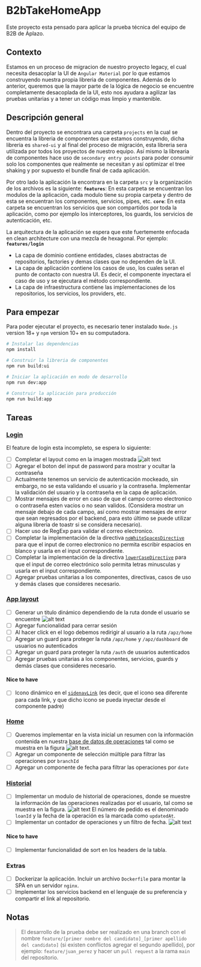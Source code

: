 # B2bTakeHomeApp

Este proyecto esta pensado para aplicar la prueba técnica del equipo de B2B de Aplazo.

## Contexto

Estamos en un proceso de migracion de nuestro proyecto legacy, el cual necesita desacoplar la UI de `Angular Material` por lo que estamos construyendo nuestra propia libreria de componentes.
Además de lo anterior, queremos que la mayor parte de la lógica de negocio se encuentre completamente desacoplada de la UI, esto nos ayudara a agilizar las pruebas unitarias y a tener un código mas limpio y mantenible.

## Descripción general

Dentro del proyecto se encontrara una carpeta `projects` en la cual se encuentra la libreria de componentes que estamos construyendo, dicha libreria es `shared-ui` y al final del proceso de migración, esta libreria sera utilizada por todos los proyectos de nuestro equipo. Así mismo la librearia de componentes hace uso de `secondary entry points` para poder consumir solo los componentes que realmente se necesitan y así optimizar el tree shaking y por supuesto el bundle final de cada aplicación.

Por otro lado la aplicación la encontrara en la carpeta `src` y la organización de los archivos es la siguiente:
**`features`**: En esta carpeta se encuentran los modulos de la aplicación, cada modulo tiene su propia carpeta y dentro de esta se encuentran los componentes, servicios, pipes, etc.
**`core`**: En esta carpeta se encuentran los servicios que son compartidos por toda la aplicación, como por ejemplo los interceptores, los guards, los servicios de autenticación, etc.

La arquitectura de la aplicación se espera que este fuertemente enfocada en clean architecture con una mezcla de hexagonal. Por ejemplo:
**`features/login`**

- La capa de dominio contiene entidades, clases abstractas de repositorios, factories y demas clases que no dependen de la UI.
- La capa de aplicación contiene los casos de uso, los cuales seran el punto de contacto con nuestra UI. Es decir, el componente inyectara el caso de uso y se ejecutara el método correspondiente.
- La capa de infraestructura contiene las implementaciones de los repositorios, los servicios, los providers, etc.

## Para empezar

Para poder ejecutar el proyecto, es necesario tener instalado `Node.js` version 18+ y `npm` version 10+ en su computadora.

```bash
# Instalar las dependencias
npm install
```

```bash
# Construir la libreria de componentes
npm run build:ui
```

```bash
# Iniciar la aplicación en modo de desarrollo
npm run dev:app
```

```bash
# Construir la aplicación para producción
npm run build:app
```

## Tareas

### [Login](src/app/features/login/infra/components/login/login.component.ts)

El feature de login esta incompleto, se espera lo siguiente:

- [ ] Completar el layout como en la imagen mostrada ![alt text](image.png)
- [ ] Agregar el boton del input de password para mostrar y ocultar la contraseña
- [ ] Actualmente tenemos un servicio de autenticación mockeado, sin embargo, no se esta validando el usuario y la contraseña. Implementar la validación del usuario y la contraseña en la capa de aplicación.
- [ ] Mostrar mensajes de error en caso de que el campo correo electronico o contraseña esten vacios o no sean validos. (Considera mostrar un mensaje debajo de cada campo, así como mostrar mensajes de error que sean regresados por el backend, para esto último se puede utilizar alguna libreria de toastr si se considera necesario).
- [ ] Hacer uso de RegExp para validar el correo electronico.
- [ ] Completar la implementación de la directiva [`noWhiteSpacesDirective`](projects/shared-ui/src/lib/directives/no-white-space.directive.ts) para que el input de correo electronico no permita escribir espacios en blanco y usarla en el input correspondiente.
- [ ] Completar la implementación de la directiva [`lowerCaseDirective`](projects/shared-ui/src/lib/directives/lower-case-text.directive.ts) para que el input de correo electrónico solo permita letras minusculas y usarla en el input correspondiente.
- [ ] Agregar pruebas unitarias a los componentes, directivas, casos de uso y demás clases que consideres necesario.

### [App layout](src/app/features/layout/layout.component.ts)

- [ ] Generar un titulo dinámico dependiendo de la ruta donde el usuario se encuentre ![alt text](image-1.png)
- [ ] Agregar funcionalidad para cerrar sesión
- [ ] Al hacer click en el logo debemos redirigir al usuario a la ruta `/apz/home`
- [ ] Agregar un guard para proteger la ruta `/apz/home` y `/apz/dashboard` de usuarios no autenticados
- [ ] Agregar un guard para proteger la ruta `/auth` de usuarios autenticados
- [ ] Agregar pruebas unitarias a los componentes, servicios, guards y demás clases que consideres necesario.

#### Nice to have

- [ ] Icono dinámico en el [`sidenavLink`](projects/shared-ui/sidenav/src/sidenav-link/aplazo-sidenav-link.component.ts) (es decir, que el icono sea diferente para cada link, y que dicho icono se pueda inyectar desde el componente padre)

### [Home](src/app/features/home/infra/home.component.ts)

- [ ] Queremos implementar en la vista inicial un resumen con la información contenida en nuestra [base de datos de operaciones](src/app/features/shared/infra/db.json) tal como se muestra en la figura ![alt text](image-2.png).
- [ ] Agregar un componente de selección múltiple para filtrar las operaciones por `branchId`
- [ ] Agregar un componente de fecha para filtrar las operaciones por `date`

### [Historial]()

- [ ] Implementar un modulo de historial de operaciones, donde se muestre la información de las operaciones realizadas por el usuario, tal como se muestra en la figura. ![alt text](image-3.png) El número de pedido es el denominado `loanId` y la fecha de la operación es la marcada como `updatedAt`.
- [ ] Implementar un contador de operaciones y un filtro de fecha. ![alt text](image-4.png)

#### Nice to have

- [ ] Implementar funcionalidad de sort en los headers de la tabla.

### Extras

- [ ] Dockerizar la aplicación. Incluir un archivo `Dockerfile` para montar la SPA en un servidor `nginx`.
- [ ] Implementar los servicios backend en el lenguaje de su preferencia y compartir el link al repositorio.

## Notas

> El desarrollo de la prueba debe ser realizado en una branch con el nombre `feature/[primer nombre del candidato]_[primer apellido del candidato]` (si existen conflictos agregar el segundo apellido), por ejemplo: `feature/juan_perez` y hacer un `pull request` a la rama `main` del repositorio.
